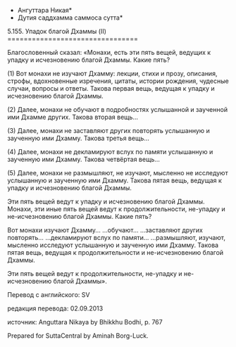 * Ангуттара Никая*
* Дутия саддхамма саммоса сутта*

5\.155\. Упадок благой Дхаммы \(II\)
\=\=\=\=\=\=\=\=\=\=\=\=\=\=\=\=\=\=\=\=\=\=\=\=\=\=\=\=\=\=\=\=

Благословенный сказал: «Монахи, есть эти пять вещей, ведущих к упадку и исчезновению благой Дхаммы\. Какие пять?

\(1\) Вот монахи не изучают Дхамму: лекции, стихи и прозу, описания, строфы, вдохновенные изречения, цитаты, истории рождения, чудесные случаи, вопросы и ответы\. Такова первая вещь, ведущая к упадку и исчезновению благой Дхаммы\.

\(2\) Далее, монахи не обучают в подробностях услышанной и заученной ими Дхамме других\. Такова вторая вещь…

\(3\) Далее, монахи не заставляют других повторять услышанную и заученную ими Дхамму\. Такова третья вещь…

\(4\) Далее, монахи не декламируют вслух по памяти услышанную и заученную ими Дхамму\. Такова четвёртая вещь…

\(5\) Далее, монахи не размышляют, не изучают, мысленно не исследуют услышанную и заученную ими Дхамму\. Такова пятая вещь, ведущая к упадку и исчезновению благой Дхаммы\.

Эти пять вещей ведут к упадку и исчезновению благой Дхаммы\. Монахи, эти иные пять вещей ведут к продолжительности, не\-упадку и не\-исчезновению благой Дхаммы\. Какие пять?

Вот монахи изучают Дхамму… …обучают… …заставляют других повторять… …декламируют вслух по памяти… …размышляют, изучают, мысленно исследуют услышанную и заученную ими Дхамму\. Такова пятая вещь, ведущая к продолжительности и не\-исчезновению благой Дхаммы\.

Эти пять вещей ведут к продолжительности, не\-упадку и не\-исчезновению благой Дхаммы»\.

Перевод с английского: SV

редакция перевода: 02\.09\.2013

источник: Anguttara Nikaya by Bhikkhu Bodhi, p\. 767

Prepared for SuttaCentral by Aminah Borg\-Luck\.